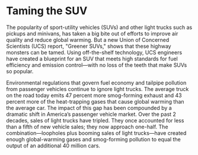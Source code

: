 # Taming the SUV
The popularity of sport-utility vehicles (SUVs) and other light trucks such as pickups and minivans, has
taken a big bite out of efforts to improve air quality and reduce global warming. But a new Union of Concerned Scientists (UCS) report, "Greener SUVs," shows that these highway monsters can be tamed. Using off-the-shelf technology, UCS engineers have created a blueprint for an SUV that meets high standards for fuel efficiency and emission control—with no loss of the teeth that make SUVs so popular.

Environmental regulations that govern fuel economy and tailpipe pollution from passenger vehicles continue to ignore light trucks. The average truck on the road today emits 47 percent more smog-forming exhaust and 43 percent more of the heat-trapping gases that cause global warming than the average car. The impact of this gap has been compounded by a dramatic shift in America’s passenger vehicle market. Over the past 2 decades, sales of light trucks have tripled. They once accounted for less than a fifth of new vehicle sales; they now approach one-half. The combination—loopholes plus booming sales of light trucks—have created enough global-warming gases and smog-forming pollution to equal the output of an additional 40 million cars.